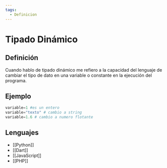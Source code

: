 ```yaml
---
tags:
  - Definicion
---
```

# Tipado Dinámico

## Definición 

Cuando hablo de  tipado dinámico me refiero a la capacidad del lenguaje de cambiar el tipo de dato en una variable o constante en la ejecución del programa.

## Ejemplo

```python
variable=1 #es un entero
variable="texto" # cambio a string
variable=1.6 # cambio a numero flotante
```

## Lenguajes

+ [[Python]]
+ [[Dart]]
+ [[JavaScript]]
+ [[PHP]]